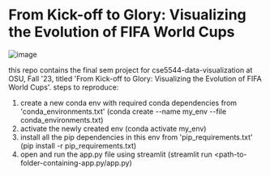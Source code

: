 # From Kick-off to Glory: Visualizing the Evolution of FIFA World Cups
![image](https://github.com/iamutk4/FIFA-Data-Visualization-Dashboard/assets/69798933/b5912857-d2de-499c-9c13-e0d54febb9f3)


this repo contains the final sem project for cse5544-data-visualization at OSU, Fall '23, titled 'From Kick-off to Glory: Visualizing the Evolution of FIFA World Cups'. steps to reproduce:

1. create a new conda env with required conda dependencies from 'conda_environments.txt' (conda create --name my_env --file conda_environments.txt)
2. activate the newly created env (conda activate my_env)
3. install all the pip dependencies in this env from 'pip_requirements.txt' (pip install -r pip_requirements.txt)
4. open and run the app.py file using streamlit (streamlit run <path-to-folder-containing-app.py/app.py)
